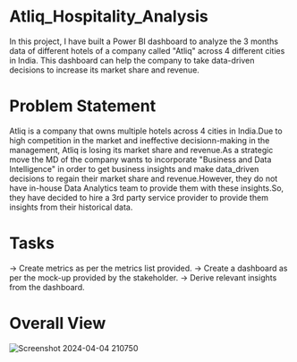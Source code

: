 # Atliq_Hospitality_Analysis
In this project, I have built a Power BI dashboard to analyze the 3 months data of different hotels of a company called "Atliq" across 4 different cities in India. This dashboard can help the company to take data-driven decisions to increase its market share and revenue.
# Problem Statement
Atliq is a company that owns multiple hotels across 4 cities in India.Due to high competition in the market and ineffective decisionn-making in the management, Atliq is losing its market share and revenue.As a strategic move the MD of the company wants to incorporate "Business and Data Intelligence" in order to get business insights and make data_driven decisions to regain their market share and revenue.However, they do not have in-house Data Analytics team to provide them with these insights.So, they have decided to hire a 3rd party service provider to provide them insights from their historical data.
# Tasks
-> Create metrics as per the metrics list provided.
-> Create a dashboard as per the mock-up provided by the stakeholder.
-> Derive relevant insights from the dashboard.
# Overall View
![Screenshot 2024-04-04 210750](https://github.com/Aman2001b/Atliq_Hospitality_Analysis/assets/116203333/2ae99b0f-1a75-4789-9da5-db846d2b2744)

